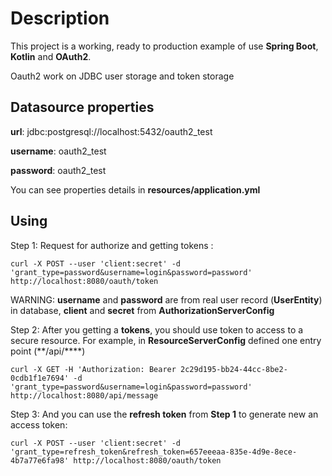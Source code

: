 # Description
This project is a working, ready to production example of use **Spring Boot**,
**Kotlin** and **OAuth2**.

Oauth2 work on JDBC user storage and token storage

## Datasource properties
**url**: jdbc:postgresql://localhost:5432/oauth2_test

**username**: oauth2_test

**password**: oauth2_test

You can see properties details in **resources/application.yml**

## Using
Step 1: Request for authorize and getting tokens : 

`curl -X POST --user 'client:secret' -d 'grant_type=password&username=login&password=password' http://localhost:8080/oauth/token`

WARNING: **username** and **password** are from real user record (**UserEntity**) in database, 
**client** and **secret** from **AuthorizationServerConfig**

Step 2: After you getting a **tokens**, you should use token to access to a secure resource.
For example, in **ResourceServerConfig** defined one entry point (**/api/****)

`curl -X GET -H 'Authorization: Bearer 2c29d195-bb24-44cc-8be2-0cdb1f1e7694' -d 'grant_type=password&username=login&password=password' http://localhost:8080/api/message`

Step 3: And you can use the **refresh token** from **Step 1** to generate new an access token:

`curl -X POST --user 'client:secret' -d 'grant_type=refresh_token&refresh_token=657eeeaa-835e-4d9e-8ece-4b7a77e6fa98' http://localhost:8080/oauth/token`

